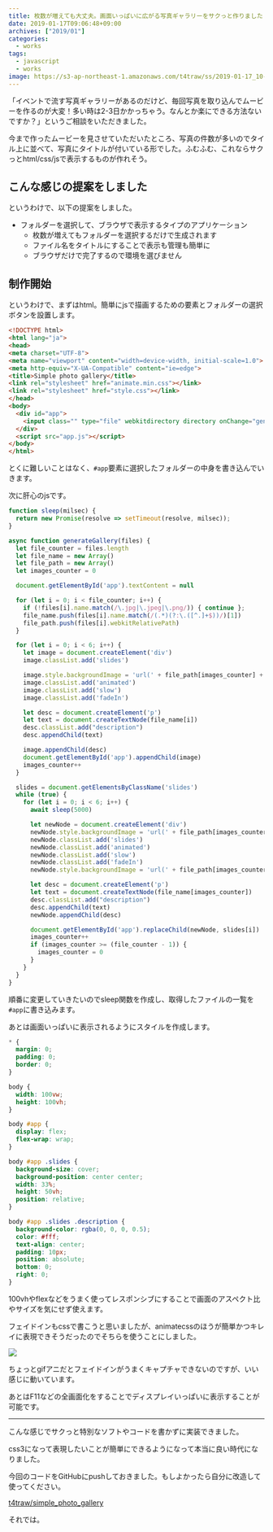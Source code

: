 ```yaml
---
title: 枚数が増えても大丈夫。画面いっぱいに広がる写真ギャラリーをサクっと作りました
date: 2019-01-17T09:06:48+09:00
archives: ["2019/01"]
categories:
  - works
tags:
  - javascript
  - works
image: https://s3-ap-northeast-1.amazonaws.com/t4traw/ss/2019-01-17_10-32-35.png
---
```

「イベントで流す写真ギャラリーがあるのだけど、毎回写真を取り込んでムービーを作るのが大変！多い時は2-3日かかっちゃう。なんとか楽にできる方法ないですか？」というご相談をいただきました。

<!--more-->

今まで作ったムービーを見させていただいたところ、写真の件数が多いのでタイル上に並べて、写真にタイトルが付いている形でした。ふむふむ、これならサクっとhtml/css/jsで表示するものが作れそう。

## こんな感じの提案をしました

というわけで、以下の提案をしました。

- フォルダーを選択して、ブラウザで表示するタイプのアプリケーション
  - 枚数が増えてもフォルダーを選択するだけで生成されます
  - ファイル名をタイトルにすることで表示も管理も簡単に
  - ブラウザだけで完了するので環境を選びません

## 制作開始

というわけで、まずはhtml。簡単にjsで描画するための要素とフォルダーの選択ボタンを設置します。

```html
<!DOCTYPE html>
<html lang="ja">
<head>
<meta charset="UTF-8">
<meta name="viewport" content="width=device-width, initial-scale=1.0">
<meta http-equiv="X-UA-Compatible" content="ie=edge">
<title>Simple photo gallery</title>
<link rel="stylesheet" href="animate.min.css"></link>
<link rel="stylesheet" href="style.css"></link>
</head>
<body>
  <div id="app">
    <input class="" type="file" webkitdirectory directory onChange="generateGallery(this.files)">
  </div>
  <script src="app.js"></script>
</body>
</html>
```

とくに難しいことはなく、`#app`要素に選択したフォルダーの中身を書き込んでいきます。

次に肝心のjsです。

```js
function sleep(milsec) {
  return new Promise(resolve => setTimeout(resolve, milsec));
}

async function generateGallery(files) {
  let file_counter = files.length
  let file_name = new Array()
  let file_path = new Array()
  let images_counter = 0

  document.getElementById('app').textContent = null

  for (let i = 0; i < file_counter; i++) {
    if (!files[i].name.match(/\.jpg|\.jpeg|\.png/)) { continue };
    file_name.push(files[i].name.match(/(.*)(?:\.([^.]+$))/)[1])
    file_path.push(files[i].webkitRelativePath)
  }

  for (let i = 0; i < 6; i++) {
    let image = document.createElement('div')
    image.classList.add('slides')

    image.style.backgroundImage = 'url(' + file_path[images_counter] + ')'
    image.classList.add('animated')
    image.classList.add('slow')
    image.classList.add('fadeIn')

    let desc = document.createElement('p')
    let text = document.createTextNode(file_name[i])
    desc.classList.add("description")
    desc.appendChild(text)

    image.appendChild(desc)
    document.getElementById('app').appendChild(image)
    images_counter++
  }

  slides = document.getElementsByClassName('slides')
  while (true) {
    for (let i = 0; i < 6; i++) {
      await sleep(5000)

      let newNode = document.createElement('div')
      newNode.style.backgroundImage = 'url(' + file_path[images_counter] + ')'
      newNode.classList.add('slides')
      newNode.classList.add('animated')
      newNode.classList.add('slow')
      newNode.classList.add('fadeIn')
      newNode.style.backgroundImage = 'url(' + file_path[images_counter] + ')'

      let desc = document.createElement('p')
      let text = document.createTextNode(file_name[images_counter])
      desc.classList.add("description")
      desc.appendChild(text)
      newNode.appendChild(desc)

      document.getElementById('app').replaceChild(newNode, slides[i])
      images_counter++
      if (images_counter >= (file_counter - 1)) {
        images_counter = 0
      }
    }
  }
}
```

順番に変更していきたいのでsleep関数を作成し、取得したファイルの一覧を`#app`に書き込みます。

あとは画面いっぱいに表示されるようにスタイルを作成します。

```css
* {
  margin: 0;
  padding: 0;
  border: 0;
}

body {
  width: 100vw;
  height: 100vh;
}

body #app {
  display: flex;
  flex-wrap: wrap;
}

body #app .slides {
  background-size: cover;
  background-position: center center;
  width: 33%;
  height: 50vh;
  position: relative;
}

body #app .slides .description {
  background-color: rgba(0, 0, 0, 0.5);
  color: #fff;
  text-align: center;
  padding: 10px;
  position: absolute;
  bottom: 0;
  right: 0;
}
```

100vhやflexなどをうまく使ってレスポンシブにすることで画面のアスペクト比やサイズを気にせず使えます。

フェイドインもcssで書こうと思いましたが、animatecssのほうが簡単かつキレイに表現できそうだったのでそちらを使うことにしました。

![](https://s3-ap-northeast-1.amazonaws.com/t4traw/ss/simple_photo_gallery.gif)

ちょっとgifアニだとフェイドインがうまくキャプチャできないのですが、いい感じに動いています。

あとはF11などの全画面化をすることでディスプレイいっぱいに表示することが可能です。

---

こんな感じでサクっと特別なソフトやコードを書かずに実装できました。

css3になって表現したいことが簡単にできるようになって本当に良い時代になりました。

今回のコードをGitHubにpushしておきました。もしよかったら自分に改造して使ってください。

[t4traw/simple_photo_gallery](https://github.com/t4traw/simple_photo_gallery)

それでは。
